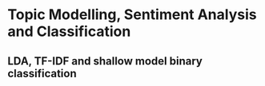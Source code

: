 # Topic Modelling, Sentiment Analysis and Classification

## LDA, TF-IDF and shallow model binary classification
